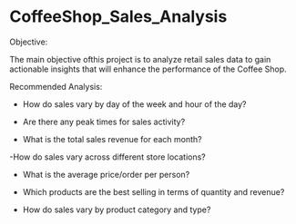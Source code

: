 # CoffeeShop_Sales_Analysis
Objective:

The main objective ofthis project is to analyze retail sales data to gain actionable insights that will enhance the performance of the Coffee Shop.

Recommended Analysis:

- How do sales vary by day of the week and hour of the day?

- Are there any peak times for sales activity?
 
- What is the total sales revenue for each month?

-How do sales vary across different store locations?
 
- What is the average price/order per person?

- Which products are the best selling in terms of quantity and revenue?
 
- How do sales vary by product category and type?
